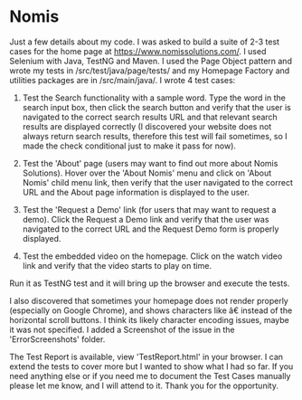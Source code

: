 # Nomis

Just a few details about my code. I was asked to build a suite of 2-3 test cases for the home page at https://www.nomissolutions.com/. I used Selenium with Java, TestNG and Maven. I used the Page Object pattern and wrote my tests in /src/test/java/page/tests/ and my Homepage Factory and utilities packages are in /src/main/java/. I wrote 4 test cases:

1. Test the Search functionality with a sample word. Type the word in the search input box, then click the search button and verify that the user is navigated to the correct search results URL and that relevant search results are displayed correctly (I discovered your website does not always return search results, therefore this test will fail sometimes, so I made the check conditional just to make it pass for now). 

2. Test the 'About' page (users may want to find out more about Nomis Solutions). Hover over the 'About Nomis' menu and click on 'About Nomis' child menu link, then verify that the user navigated to the correct URL and the About page information is displayed to the user.

3. Test the 'Request a Demo' link (for users that may want to request a demo). Click the Request a Demo link and verify that the user was navigated to the correct URL and the Request Demo form is properly displayed.

4. Test the embedded video on the homepage. Click on the watch video link and verify that the video starts to play on time.

Run it as TestNG test and it will bring up the browser and execute the tests.

 I also discovered that sometimes your homepage does not render properly (especially on Google Chrome), and shows characters like â€ instead of the horizontal scroll buttons. I think its likely character encoding issues, maybe it was not specified. I added a Screenshot of the issue in the 'ErrorScreenshots' folder.   

  The Test Report is available, view 'TestReport.html' in your browser. I can extend the tests to cover more but I wanted to show what I had so far. If you need anything else or if you need me to document the Test Cases manually please let me know, and I will attend to it. Thank you for the opportunity.
